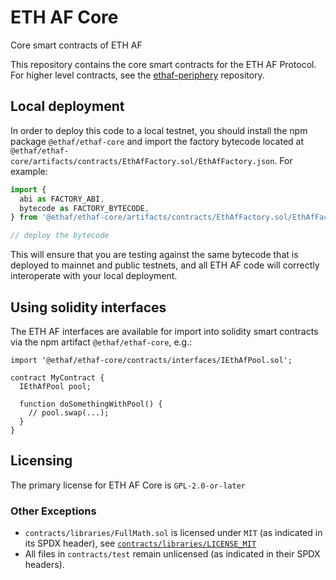 # ETH AF Core

Core smart contracts of ETH AF


This repository contains the core smart contracts for the ETH AF Protocol.
For higher level contracts, see the [ethaf-periphery](https://github.com/wwHysenberg/ethaf-periphery)
repository.

## Local deployment

In order to deploy this code to a local testnet, you should install the npm package
`@ethaf/ethaf-core`
and import the factory bytecode located at
`@ethaf/ethaf-core/artifacts/contracts/EthAfFactory.sol/EthAfFactory.json`.
For example:

```typescript
import {
  abi as FACTORY_ABI,
  bytecode as FACTORY_BYTECODE,
} from '@ethaf/ethaf-core/artifacts/contracts/EthAfFactory.sol/EthAfFactory.json'

// deploy the bytecode
```

This will ensure that you are testing against the same bytecode that is deployed to
mainnet and public testnets, and all ETH AF code will correctly interoperate with
your local deployment.

## Using solidity interfaces

The ETH AF interfaces are available for import into solidity smart contracts
via the npm artifact `@ethaf/ethaf-core`, e.g.:

```solidity
import '@ethaf/ethaf-core/contracts/interfaces/IEthAfPool.sol';

contract MyContract {
  IEthAfPool pool;

  function doSomethingWithPool() {
    // pool.swap(...);
  }
}

```

## Licensing

The primary license for ETH AF Core is `GPL-2.0-or-later`

### Other Exceptions

- `contracts/libraries/FullMath.sol` is licensed under `MIT` (as indicated in its SPDX header), see [`contracts/libraries/LICENSE_MIT`](contracts/libraries/LICENSE_MIT)
- All files in `contracts/test` remain unlicensed (as indicated in their SPDX headers).
